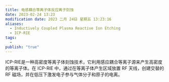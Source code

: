```yaml
---
title: 电感耦合等离子体反应离子刻蚀
date: 2023-02-24 13:23
modification date: 2023 二月 24日 星期五 13:23:16
aliases:
  - Inductively Coupled Plasma Reactive Ion Etching
  - ICP-RIE
tags:
  - 
publish: "true"
---
```


ICP-RIE是一种高密度等离子体刻蚀技术，它利用感应耦合等离子源来产生高密度的等离子体。在 ICP-RIE 中，通过在等离子体产生区域放置 RF 天线，创建交替的 RF 磁场，并在低压下激发电子参与气体分子和原子的电离。
